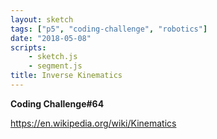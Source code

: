 ```yaml
---
layout: sketch
tags: ["p5", "coding-challenge", "robotics"]
date: "2018-05-08"
scripts: 
    - sketch.js
    - segment.js
title: Inverse Kinematics
---
```


**Coding Challenge#64**

<https://en.wikipedia.org/wiki/Kinematics>